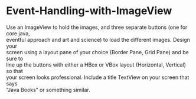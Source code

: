 # Event-Handling-with-ImageView

Use	an	ImageView	to	hold	the	images,	and	three	separate	buttons	(one	for	core	java,	
eventful	approach	and	art	and	science)	to	load	the	different	images.		Design	your	
screen	using	a	layout	pane	of	your	choice	(Border	Pane,	Grid	Pane)	and	be	sure	to	
line	up	the	buttons	with	either	a	HBox	or	VBox	layout	(Horizontal,	Vertical)	so	that	
your	screen	looks	professional.		Include	a	title	TextView	on	your	screen	that	says	
“Java	Books”	or	something	similar.	
